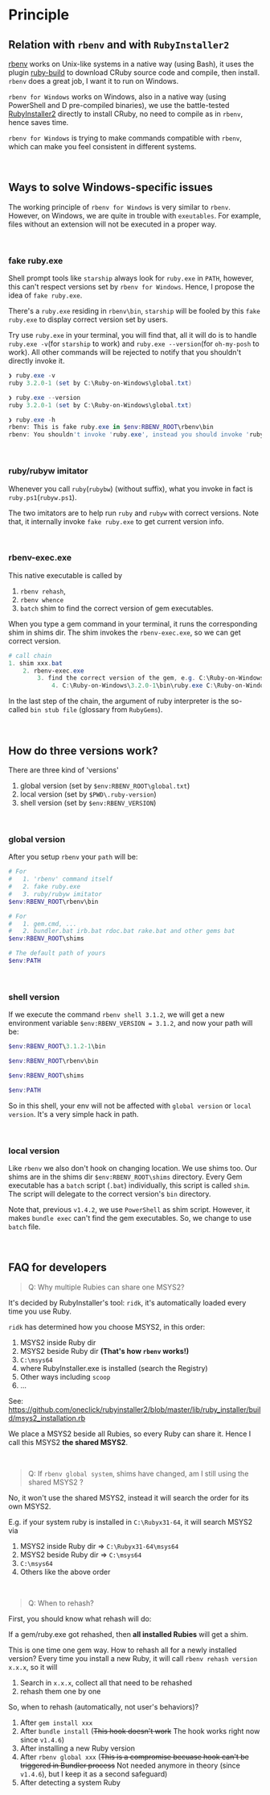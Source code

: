 # Principle

## Relation with `rbenv` and with `RubyInstaller2`

[rbenv](https://github.com/rbenv/rbenv) works on Unix-like systems in a native way (using Bash), it uses the plugin [ruby-build](https://github.com/rbenv/ruby-build) to download CRuby source code and compile, then install. `rbenv` does a great job, I want it to run on Windows.

`rbenv for Windows` works on Windows, also in a native way (using PowerShell and D pre-compiled binaries), we use the battle-tested [RubyInstaller2](https://github.com/oneclick/rubyinstaller2) directly to install CRuby, no need to compile as in `rbenv`, hence saves time.

`rbenv for Windows` is trying to make commands compatible with `rbenv`, which can make you feel consistent in different systems.

<br>

## Ways to solve Windows-specific issues

The working principle of `rbenv for Windows` is very similar to `rbenv`. However, on Windows, we are quite in trouble with `exeutables`. For example, files without an extension will not be executed in a proper way.

<br>

### fake ruby.exe

Shell prompt tools like `starship` always look for `ruby.exe` in `PATH`, however, this can't respect versions set by `rbenv for Windows`. Hence, I propose the idea of `fake ruby.exe`.

There's a `ruby.exe` residing in `rbenv\bin`, `starship` will be fooled by this `fake ruby.exe` to display correct version set by users.

Try use `ruby.exe` in your terminal, you will find that, all it will do is to handle `ruby.exe -v`(for `starship` to work) and `ruby.exe --version`(for `oh-my-posh` to work). All other commands will be rejected to notify that you shouldn't directly invoke it.

```PowerShell
❯ ruby.exe -v
ruby 3.2.0-1 (set by C:\Ruby-on-Windows\global.txt)

❯ ruby.exe --version
ruby 3.2.0-1 (set by C:\Ruby-on-Windows\global.txt)

❯ ruby.exe -h
rbenv: This is fake ruby.exe in $env:RBENV_ROOT\rbenv\bin
rbenv: You shouldn't invoke 'ruby.exe', instead you should invoke 'ruby'
```

<br>

### ruby/rubyw imitator

Whenever you call `ruby`(`rubybw`) (without suffix), what you invoke in fact is `ruby.ps1`(`rubyw.ps1`).

The two imitators are to help run `ruby` and `rubyw` with correct versions. Note that, it internally invoke `fake ruby.exe` to get current version info.

<br>

### rbenv-exec.exe

This native executable is called by
1. `rbenv rehash`,
2. `rbenv whence`
3. `batch` shim to find the correct version of gem executables.

When you type a gem command in your terminal, it runs the corresponding shim in shims dir. The shim invokes the `rbenv-exec.exe`, so we can get correct version.

```PowerShell
# call chain
1. shim xxx.bat
    2. rbenv-exec.exe
        3. find the correct version of the gem, e.g. C:\Ruby-on-Windows\3.2.0-1\bin\cr.bat
            4. C:\Ruby-on-Windows\3.2.0-1\bin\ruby.exe C:\Ruby-on-Windows\3.2.0-1\bin\cr
```

In the last step of the chain, the argument of ruby interpreter is the so-called `bin stub file` (glossary from `RubyGems`).

<br>

## How do three versions work?

There are three kind of 'versions'
1. global version (set by `$env:RBENV_ROOT\global.txt`)
2. local version  (set by `$PWD\.ruby-version`)
3. shell version (set by `$env:RBENV_VERSION`)

<br>

### global version

After you setup `rbenv` your `path` will be:
```PowerShell
# For
#   1. 'rbenv' command itself
#   2. fake ruby.exe
#   3. ruby/rubyw imitator
$env:RBENV_ROOT\rbenv\bin

# For
#   1. gem.cmd, ...
#   2. bundler.bat irb.bat rdoc.bat rake.bat and other gems bat
$env:RBENV_ROOT\shims

# The default path of yours
$env:PATH
```

<br>

### shell version

If we execute the command `rbenv shell 3.1.2`, we will get a new environment variable `$env:RBENV_VERSION = 3.1.2`, and now your path will be:

```PowerShell
$env:RBENV_ROOT\3.1.2-1\bin

$env:RBENV_ROOT\rbenv\bin

$env:RBENV_ROOT\shims

$env:PATH
```

So in this shell, your env will not be affected with `global version` or `local version`. It's a very simple hack in path.

<br>

### local version

Like `rbenv` we also don't hook on changing location. We use shims too. Our shims are in the shims dir `$env:RBENV_ROOT\shims` directory. Every Gem executable has a `batch` script (`.bat`) individually, this script is called `shim`. The script will delegate to the correct version's `bin` directory.

Note that, previous `v1.4.2`, we use `PowerShell` as shim script. However, it makes `bundle exec` can't find the gem executables. So, we change to use `batch` file.

<br>

<a id="FAQforDevs"> </a>
## FAQ for developers

> Q: Why multiple Rubies can share one MSYS2?

It's decided by RubyInstaller's tool: `ridk`, it's automatically loaded every time you use Ruby.

`ridk` has determined how you choose MSYS2, in this order:

1. MSYS2 inside Ruby dir
2. MSYS2 beside Ruby dir **(That's how `rbenv` works!)**
3. `C:\msys64`
4. where RubyInstaller.exe is installed (search the Registry)
5. Other ways including `scoop`
6. ...

See: https://github.com/oneclick/rubyinstaller2/blob/master/lib/ruby_installer/build/msys2_installation.rb

We place a MSYS2 beside all Rubies, so every Ruby can share it. Hence I call this MSYS2 **the shared MSYS2**.

<br>

> Q: If `rbenv global system`, shims have changed, am I still using the shared MSYS2 ?

No, it won't use the shared MSYS2, instead it will search the order for its own MSYS2.

E.g. if your system ruby is installed in `C:\Rubyx31-64`, it will search MSYS2 via

1. MSYS2 inside Ruby dir => `C:\Rubyx31-64\msys64`
2. MSYS2 beside Ruby dir => `C:\msys64`
3. `C:\msys64`
4. Others like the above order

<br>

> Q: When to rehash?

First, you should know what rehash will do:

If a gem/ruby.exe got rehashed, then **all installed Rubies** will get a shim.

This is one time one gem way. How to rehash all for a newly installed version? Every time you install a new Ruby, it will call `rbenv rehash version x.x.x`, so it will

1. Search in `x.x.x`, collect all that need to be rehashed
2. rehash them one by one

So, when to rehash (automatically, not user's behaviors)?

1. After `gem install xxx`
2. After `bundle install` (~~This hook doesn't work~~ The hook works right now since `v1.4.6`)
3. After installing a new Ruby version
4. After `rbenv global xxx` (~~This is a compromise becuase hook can't be triggered in Bundler process~~ Not needed anymore in theory (since `v1.4.6`), but I keep it as a second safeguard)
5. After detecting a system Ruby

<br>
